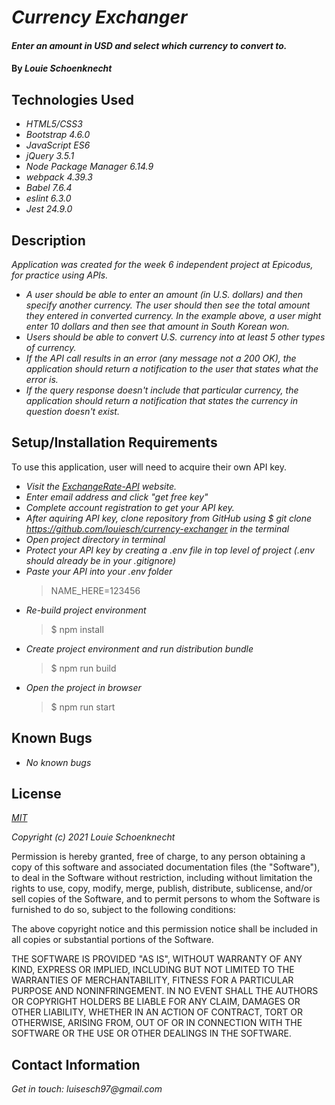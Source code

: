 # _Currency Exchanger_

#### _Enter an amount in USD and select which currency to convert to._

#### By _**Louie Schoenknecht**_

## Technologies Used

* _HTML5/CSS3_
* _Bootstrap 4.6.0_
* _JavaScript ES6_
* _jQuery 3.5.1_
* _Node Package Manager 6.14.9_
* _webpack 4.39.3_
* _Babel 7.6.4_
* _eslint 6.3.0_
* _Jest 24.9.0_

## Description

_Application was created for the week 6 independent project at Epicodus, for practice using APIs._
* _A user should be able to enter an amount (in U.S. dollars) and then specify another currency. The user should then see the total amount they entered in converted currency. In the example above, a user might enter 10 dollars and then see that amount in South Korean won._
* _Users should be able to convert U.S. currency into at least 5 other types of currency._
* _If the API call results in an error (any message not a 200 OK), the application should return a notification to the user that states what the error is._
* _If the query response doesn't include that particular currency, the application should return a notification that states the currency in question doesn't exist._

## Setup/Installation Requirements

To use this application, user will need to acquire their own API key.
* _Visit the [ExchangeRate-API](https://www.exchangerate-api.com/) website._
* _Enter email address and click "get free key"_
* _Complete account registration to get your API key._
* _After aquiring API key, clone repository from GitHub using $ git clone https://github.com/louiesch/currency-exchanger in the terminal_
* _Open project directory in terminal_
* _Protect your API key by creating a .env file in top level of project (.env should already be in your .gitignore)_
* _Paste your API into your .env folder_
  > NAME_HERE=123456
* _Re-build project environment_
  > $ npm install
* _Create project environment and run distribution bundle_
  > $ npm run build
* _Open the project in browser_
  > $ npm run start

## Known Bugs

* _No known bugs_

## License

_[MIT](https://choosealicense.com/licenses/mit/)_

_Copyright (c) 2021 Louie Schoenknecht_

Permission is hereby granted, free of charge, to any person obtaining a copy of this software and associated documentation files (the "Software"), to deal in the Software without restriction, including without limitation the rights to use, copy, modify, merge, publish, distribute, sublicense, and/or sell copies of the Software, and to permit persons to whom the Software is furnished to do so, subject to the following conditions:

The above copyright notice and this permission notice shall be included in all copies or substantial portions of the Software.

THE SOFTWARE IS PROVIDED "AS IS", WITHOUT WARRANTY OF ANY KIND, EXPRESS OR IMPLIED, INCLUDING BUT NOT LIMITED TO THE WARRANTIES OF MERCHANTABILITY, FITNESS FOR A PARTICULAR PURPOSE AND NONINFRINGEMENT. IN NO EVENT SHALL THE AUTHORS OR COPYRIGHT HOLDERS BE LIABLE FOR ANY CLAIM, DAMAGES OR OTHER LIABILITY, WHETHER IN AN ACTION OF CONTRACT, TORT OR OTHERWISE, ARISING FROM, OUT OF OR IN CONNECTION WITH THE SOFTWARE OR THE USE OR OTHER DEALINGS IN THE
SOFTWARE.

## Contact Information

_Get in touch: luisesch97@gmail.com_